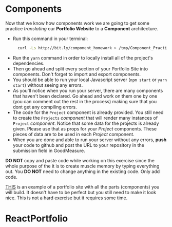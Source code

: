 # Components

Now that we know how components work we are going to get some practice _translating_ our **Portfolio Website** to a **Component** architecture.
 - Run this command in your terminal:
   ```bash
     curl -Ls http://bit.ly/component_homework > /tmp/Component_Practice && source /tmp/Component_Practice
   ```
 - Run the `yarn` command in order to locally install all of the project's dependencies.
 - Then go ahead and split every section of your Portfolio Site into components. Don't forget to import and export components.
 - You should be able to run your local Javascript server (`npm start` or `yarn start`) without seeing any errors.
 - As you'll notice when you run your server, there are many components that haven't been declared. Go ahead and work on them one by one (you can comment out the rest in the process) making sure that you dont get any compiling errors.
 - The code for the `Project` component is already provided. You still need to create the `Projects` _component_ that will render many instances of `Project` _component_. Notice that some data for the projects is already given. Please use that as props for your _Project_ components. These pieces of data are to be used in each _Project_ component.
 - When you are done and able to run your server without any errors, **push** your code to github and post the URL to your repository in the submission field in GoodMeasure.

**DO NOT** copy and paste code while working on this exercise since the whole purpose of the it is to create muscle memory by typing everything out.
You **DO NOT** need to change anything in the existing code. Only add code.

[THIS](https://izzycode.github.io/portfolio-example/) is an example of a portfolio site with all the parts (components) you will build. It doesn't have to be perfect but you still need to make it look nice. 
This is not a hard exercise but it requires some time.
# ReactPortfolio
